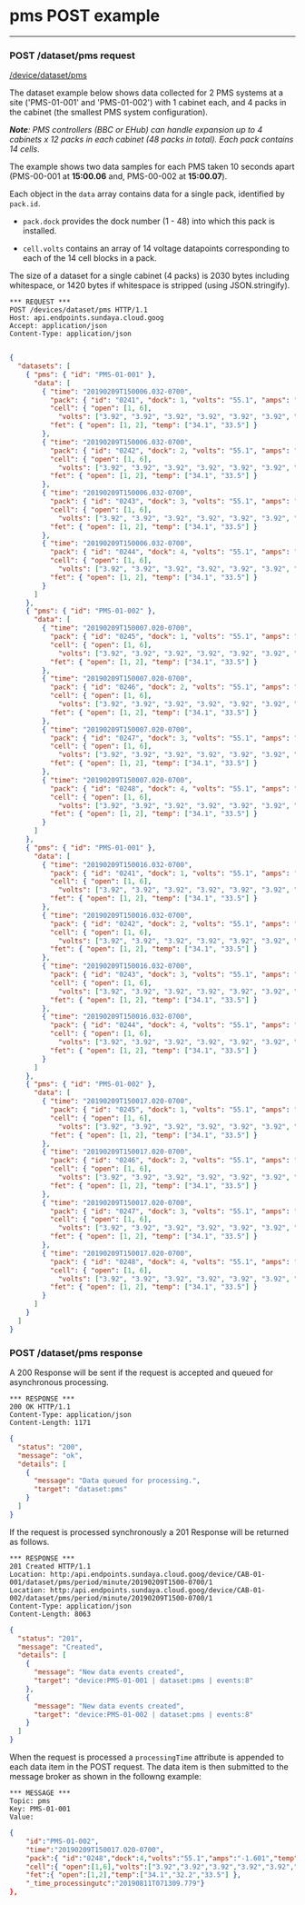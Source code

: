 # pms POST example
---

### POST /dataset/pms request

[/device/dataset/pms](http:/api.endpoints.sundaya.cloud.goog/devices/dataset/pms)

The dataset example below shows data collected for 2 PMS systems at a site ('PMS-01-001' and 'PMS-01-002') with 1 cabinet each, and 4 packs in the cabinet (the smallest PMS system configuration). 

*__Note__: PMS controllers (BBC or EHub) can handle expansion up to 4 cabinets x 12 packs in each cabinet (48 packs in total). Each pack contains 14 cells*.

The example shows two data samples for each PMS taken 10 seconds apart (PMS-00-001 at **15:00.06** and, PMS-00-002 at **15:00.07**).

Each object in the `data` array contains data for a single pack, identified by `pack.id`.

- `pack.dock` provides the dock number (1 - 48) into which this pack is installed.

- `cell.volts` contains an array of 14 voltage datapoints corresponding to each of the 14 cell blocks in a pack.

The size of a dataset for a single cabinet (4 packs) is 2030 bytes including whitespace, or 1420 bytes if whitespace is stripped (using JSON.stringify).


```
*** REQUEST ***	
POST /devices/dataset/pms HTTP/1.1	
Host: api.endpoints.sundaya.cloud.goog
Accept: application/json
Content-Type: application/json
    
```

```json
{
  "datasets": [
    { "pms": { "id": "PMS-01-001" }, 
      "data": [
        { "time": "20190209T150006.032-0700",
          "pack": { "id": "0241", "dock": 1, "volts": "55.1", "amps": "-1.601", "temp": ["35.0", "33.0", "34.0"] },
          "cell": { "open": [1, 6],
            "volts": ["3.92", "3.92", "3.92", "3.92", "3.92", "3.92", "3.92", "3.92", "3.92", "3.92", "3.92", "3.92", "3.92", "3.91"] },
          "fet": { "open": [1, 2], "temp": ["34.1", "33.5"] }
        },
        { "time": "20190209T150006.032-0700",
          "pack": { "id": "0242", "dock": 2, "volts": "55.1", "amps": "-1.601", "temp": ["35.0", "33.0", "34.0"] },
          "cell": { "open": [1, 6],
            "volts": ["3.92", "3.92", "3.92", "3.92", "3.92", "3.92", "3.92", "3.92", "3.92", "3.92", "3.92", "3.92", "3.92", "3.92"] },
          "fet": { "open": [1, 2], "temp": ["34.1", "33.5"] }
        },
        { "time": "20190209T150006.032-0700",
          "pack": { "id": "0243", "dock": 3, "volts": "55.1", "amps": "-1.601", "temp": ["35.0", "33.0", "34.0"] },
          "cell": { "open": [1, 6],
            "volts": ["3.92", "3.92", "3.92", "3.92", "3.92", "3.92", "3.92", "3.92", "3.92", "3.92", "3.92", "3.92", "3.92", "3.92"] },
          "fet": { "open": [1, 2], "temp": ["34.1", "33.5"] }
        },
        { "time": "20190209T150006.032-0700",
          "pack": { "id": "0244", "dock": 4, "volts": "55.1", "amps": "-1.601", "temp": ["35.0", "33.0", "34.0"] },
          "cell": { "open": [1, 6],
            "volts": ["3.92", "3.92", "3.92", "3.92", "3.92", "3.92", "3.92", "3.92", "3.92", "3.92", "3.92", "3.92", "3.92", "3.92"] },
          "fet": { "open": [1, 2], "temp": ["34.1", "33.5"] }
        }
      ]
    },
    { "pms": { "id": "PMS-01-002" }, 
      "data": [
        { "time": "20190209T150007.020-0700",
          "pack": { "id": "0245", "dock": 1, "volts": "55.1", "amps": "-1.601", "temp": ["35.0", "33.0", "34.0"] },
          "cell": { "open": [1, 6],
            "volts": ["3.92", "3.92", "3.92", "3.92", "3.92", "3.92", "3.92", "3.92", "3.92", "3.92", "3.92", "3.92", "3.92", "3.92"] },
          "fet": { "open": [1, 2], "temp": ["34.1", "33.5"] }
        },
        { "time": "20190209T150007.020-0700",
          "pack": { "id": "0246", "dock": 2, "volts": "55.1", "amps": "-1.601", "temp": ["35.0", "33.0", "34.0"] },
          "cell": { "open": [1, 6],
            "volts": ["3.92", "3.92", "3.92", "3.92", "3.92", "3.92", "3.92", "3.92", "3.92", "3.92", "3.92", "3.92", "3.92", "3.92"] },
          "fet": { "open": [1, 2], "temp": ["34.1", "33.5"] }
        },
        { "time": "20190209T150007.020-0700",
          "pack": { "id": "0247", "dock": 3, "volts": "55.1", "amps": "-1.601", "temp": ["35.0", "33.0", "34.0"] },
          "cell": { "open": [1, 6],
            "volts": ["3.92", "3.92", "3.92", "3.92", "3.92", "3.92", "3.92", "3.92", "3.92", "3.92", "3.92", "3.92", "3.92", "3.92"] },
          "fet": { "open": [1, 2], "temp": ["34.1", "33.5"] }
        },
        { "time": "20190209T150007.020-0700",
          "pack": { "id": "0248", "dock": 4, "volts": "55.1", "amps": "-1.601", "temp": ["35.0", "33.0", "34.0"] },
          "cell": { "open": [1, 6],
            "volts": ["3.92", "3.92", "3.92", "3.92", "3.92", "3.92", "3.92", "3.92", "3.92", "3.92", "3.92", "3.92", "3.92", "3.92"] },
          "fet": { "open": [1, 2], "temp": ["34.1", "33.5"] }
        }
      ]
    },
    { "pms": { "id": "PMS-01-001" }, 
      "data": [
        { "time": "20190209T150016.032-0700",
          "pack": { "id": "0241", "dock": 1, "volts": "55.1", "amps": "-1.601", "temp": ["35.0", "33.0", "34.0"] },
          "cell": { "open": [1, 6],
            "volts": ["3.92", "3.92", "3.92", "3.92", "3.92", "3.92", "3.92", "3.92", "3.92", "3.92", "3.92", "3.92", "3.92", "3.92"] },
          "fet": { "open": [1, 2], "temp": ["34.1", "33.5"] }
        },
        { "time": "20190209T150016.032-0700",
          "pack": { "id": "0242", "dock": 2, "volts": "55.1", "amps": "-1.601", "temp": ["35.0", "33.0", "34.0"] },
          "cell": { "open": [1, 6],
            "volts": ["3.92", "3.92", "3.92", "3.92", "3.92", "3.92", "3.92", "3.92", "3.92", "3.92", "3.92", "3.92", "3.92", "3.92"] },
          "fet": { "open": [1, 2], "temp": ["34.1", "33.5"] }
        },
        { "time": "20190209T150016.032-0700",
          "pack": { "id": "0243", "dock": 3, "volts": "55.1", "amps": "-1.601", "temp": ["35.0", "33.0", "34.0"] },
          "cell": { "open": [1, 6],
            "volts": ["3.92", "3.92", "3.92", "3.92", "3.92", "3.92", "3.92", "3.92", "3.92", "3.92", "3.92", "3.92", "3.92", "3.92"] },
          "fet": { "open": [1, 2], "temp": ["34.1", "33.5"] }
        },
        { "time": "20190209T150016.032-0700",
          "pack": { "id": "0244", "dock": 4, "volts": "55.1", "amps": "-1.601", "temp": ["35.0", "33.0", "34.0"] },
          "cell": { "open": [1, 6],
            "volts": ["3.92", "3.92", "3.92", "3.92", "3.92", "3.92", "3.92", "3.92", "3.92", "3.92", "3.92", "3.92", "3.92", "3.92"] },
          "fet": { "open": [1, 2], "temp": ["34.1", "33.5"] }
        }
      ]
    },
    { "pms": { "id": "PMS-01-002" }, 
      "data": [
        { "time": "20190209T150017.020-0700",
          "pack": { "id": "0245", "dock": 1, "volts": "55.1", "amps": "-1.601", "temp": ["35.0", "33.0", "34.0"] },
          "cell": { "open": [1, 6],
            "volts": ["3.92", "3.92", "3.92", "3.92", "3.92", "3.92", "3.92", "3.92", "3.92", "3.92", "3.92", "3.92", "3.92", "3.92"] },
          "fet": { "open": [1, 2], "temp": ["34.1", "33.5"] }
        },
        { "time": "20190209T150017.020-0700",
          "pack": { "id": "0246", "dock": 2, "volts": "55.1", "amps": "-1.601", "temp": ["35.0", "33.0", "34.0"] },
          "cell": { "open": [1, 6],
            "volts": ["3.92", "3.92", "3.92", "3.92", "3.92", "3.92", "3.92", "3.92", "3.92", "3.92", "3.92", "3.92", "3.92", "3.92"] },
          "fet": { "open": [1, 2], "temp": ["34.1", "33.5"] }
        },
        { "time": "20190209T150017.020-0700",
          "pack": { "id": "0247", "dock": 3, "volts": "55.1", "amps": "-1.601", "temp": ["35.0", "33.0", "34.0"] },
          "cell": { "open": [1, 6],
            "volts": ["3.92", "3.92", "3.92", "3.92", "3.92", "3.92", "3.92", "3.92", "3.92", "3.92", "3.92", "3.92", "3.92", "3.92"] },
          "fet": { "open": [1, 2], "temp": ["34.1", "33.5"] }
        },
        { "time": "20190209T150017.020-0700",
          "pack": { "id": "0248", "dock": 4, "volts": "55.1", "amps": "-1.601", "temp": ["35.0", "33.0", "34.0"] },
          "cell": { "open": [1, 6],
            "volts": ["3.92", "3.92", "3.92", "3.92", "3.92", "3.92", "3.92", "3.92", "3.92", "3.92", "3.92", "3.92", "3.92", "3.92"] },
          "fet": { "open": [1, 2], "temp": ["34.1", "33.5"] }
        }
      ]
    }
  ]
}
```

### POST /dataset/pms response

A 200 Response will be sent if the request is accepted and queued for asynchronous processing. 

```
*** RESPONSE ***	
200 OK HTTP/1.1	
Content-Type: application/json
Content-Length: 1171	

```

```json
{
  "status": "200",
  "message": "ok",
  "details": [
    {
      "message": "Data queued for processing.",
      "target": "dataset:pms"
    }
  ]
}
```

If the request is processed synchronously a 201 Response will be returned as follows. 


```
*** RESPONSE ***	
201 Created HTTP/1.1	
Location: http:/api.endpoints.sundaya.cloud.goog/device/CAB-01-001/dataset/pms/period/minute/20190209T1500-0700/1
Location: http:/api.endpoints.sundaya.cloud.goog/device/CAB-01-002/dataset/pms/period/minute/20190209T1500-0700/1
Content-Type: application/json
Content-Length: 8063	

```

```json
{
  "status": "201",
  "message": "Created",
  "details": [
    {
      "message": "New data events created",
      "target": "device:PMS-01-001 | dataset:pms | events:8"
    },
    {
      "message": "New data events created",
      "target": "device:PMS-01-002 | dataset:pms | events:8"
    }
  ]
}
```

When the request is processed a `processingTime` attribute is appended to each data item in the POST request. 
The data item is then submitted to the message broker as shown in the followng example:

```
*** MESSAGE ***
Topic: pms
Key: PMS-01-001
Value:	
```

```json
{  
    "id":"PMS-01-002",
    "time":"20190209T150017.020-0700",
    "pack":{ "id":"0248","dock":4,"volts":"55.1","amps":"-1.601","temp":["35.0","33.0","34.0"] },
    "cell":{ "open":[1,6],"volts":["3.92","3.92","3.92","3.92","3.92","3.92","3.92","3.92","3.92","3.92","3.92","3.92","3.92","3.92"] },
    "fet":{ "open":[1,2],"temp":["34.1","32.2","33.5"] },
    "_time_processingutc":"20190811T071309.779"}
},
```
